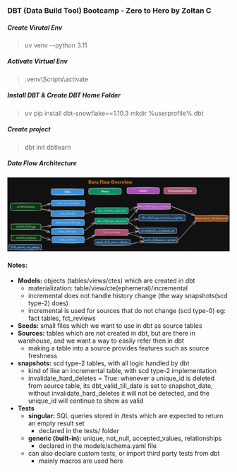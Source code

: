 ### DBT (Data Build Tool) Bootcamp - Zero to Hero by Zoltan C

##### Create Virutal Env

> uv venv --python 3.11

##### Activate Virtual Env

> .venv\Scripts\activate

##### Install DBT & Create DBT Home Folder

> uv pip install dbt-snowflake==1.10.3
> mkdir %userprofile%\.dbt

##### Create project

> dbt init dbtlearn

##### Data Flow Architecture

![Data Flow](./__resources/dataflow.png)

#### Notes:

- **Models:** objects (tables/views/ctes) which are created in dbt
  - materialization: table/view/cte(ephemeral)/incremental
  - incremental does not handle history change (the way snapshots(scd type-2) does)
  - incremental is used for sources that do not change (scd type-0) eg: fact tables, fct_reviews
- **Seeds:** small files which we want to use in dbt as source tables
- **Sources:** tables which are not created in dbt, but are there in warehouse, and we want a way to easily refer then in dbt
  - making a table into a source provides features such as source freshness
- **snapshots:** scd type-2 tables, with all logic handled by dbt
  - kind of like an incremental table, with scd type-2 implementation
  - invalidate_hard_deletes = True: whenever a unique_id is deleted from source table, its dbt_valid_till_date is set to snapshot_date, without invalidate_hard_deletes it will not be detected, and the unique_id will continue to show as valid
- **Tests**
  - **singular:** SQL queries stored in /tests which are expected to return an empty result set
    - declared in the tests/ folder
  - **generic (built-in):** unique, not_null, accepted_values, relationships
    - declared in the models/schema.yaml file
  - can also declare custom tests, or import third party tests from dbt
    - mainly macros are used here
